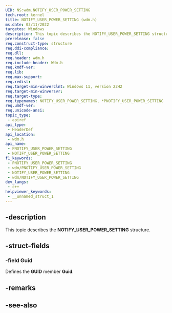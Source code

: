 ```yaml
---
UID: NS:wdm.NOTIFY_USER_POWER_SETTING
tech.root: kernel
title: NOTIFY_USER_POWER_SETTING (wdm.h)
ms.date: 03/11/2022
targetos: Windows
description: This topic describes the NOTIFY_USER_POWER_SETTING structure.
prerelease: false
req.construct-type: structure
req.ddi-compliance: 
req.dll: 
req.header: wdm.h
req.include-header: Wdm.h
req.kmdf-ver: 
req.lib: 
req.max-support: 
req.redist: 
req.target-min-winverclnt: Windows 11, version 22H2
req.target-min-winversvr: 
req.target-type: 
req.typenames: NOTIFY_USER_POWER_SETTING, *PNOTIFY_USER_POWER_SETTING
req.umdf-ver: 
req.unicode-ansi: 
topic_type:
 - apiref
api_type:
 - HeaderDef
api_location:
 - wdm.h
api_name:
 - PNOTIFY_USER_POWER_SETTING
 - NOTIFY_USER_POWER_SETTING
f1_keywords:
 - PNOTIFY_USER_POWER_SETTING
 - wdm/PNOTIFY_USER_POWER_SETTING
 - NOTIFY_USER_POWER_SETTING
 - wdm/NOTIFY_USER_POWER_SETTING
dev_langs:
 - c++
helpviewer_keywords:
 - __unnamed_struct_1
---
```


## -description

This topic describes the **NOTIFY_USER_POWER_SETTING** structure.

## -struct-fields

### -field Guid

Defines the **GUID** member **Guid**.

## -remarks

## -see-also

